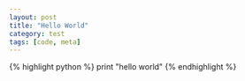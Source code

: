 ```yaml
---
layout: post
title: "Hello World"
category: test
tags: [code, meta]
---
```


{% highlight python %}
print "hello world"
{% endhighlight %}
